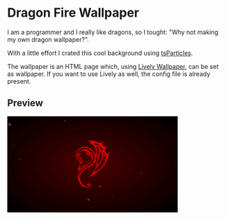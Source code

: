 # Dragon Fire Wallpaper

I am a programmer and I really like dragons, so I tought: "Why not making my own dragon wallpaper?".

With a little effort I crated this cool background using [tsParticles](https://github.com/matteobruni/tsparticles). 

The wallpaper is an HTML page which, using [Lively Wallpaper](https://github.com/rocksdanister/lively), can be set as wallpaper. If you want to use Lively as well, the config file is already present.

## Preview
![dragonFire preview](https://raw.githubusercontent.com/Achille004/dragonFire_wallpaper/main/dragonFire_preview.gif?raw=true)
